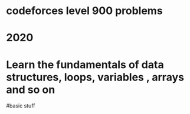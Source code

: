 # codeforces level 900 problems 
# 2020
# Learn the fundamentals of data structures, loops, variables , arrays and so on
#basic stuff
